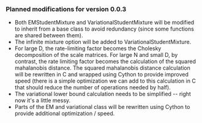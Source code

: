 ### Planned modifications for version 0.0.3

- Both EMStudentMixture and VariationalStudentMixture will be modified to inherit
from a base class to avoid redundancy (since some functions are shared between them).
- The infinite mixture option will be added to VariationalStudentMixture.
- For large D, the rate-limiting factor becomes the Cholesky decomposition of the
scale matrices. For large N and small D, by contrast, the rate limiting factor becomes
the calculation of the squared mahalanobis distance. The squared mahalanobis distance
calculation will be rewritten in C and wrapped using Cython to provide improved speed
(there is a simple optimization we can add to this calculation in C that should 
reduce the number of operations needed by half).
- The variational lower bound calculation needs to be simplified -- right now
it's a little messy.
- Parts of the EM and variational class will be rewritten using Cython to provide
additional optimization / speed.

